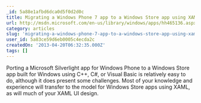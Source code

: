 ```yaml
---
_id: 5a88e1afbd6dca0d5f0d2d0c
title: Migrating a Windows Phone 7 app to a Windows Store app using XAML
url: http://msdn.microsoft.com/en-us/library/windows/apps/hh465136.aspx#mapping
category: articles
slug: 'migrating-a-windows-phone-7-app-to-a-windows-store-app-using-xaml'
user_id: 5a83ce59d6eb0005c4ecda2c
createdOn: '2013-04-20T06:32:35.000Z'
tags: []
---
```


Porting a Microsoft Silverlight app for Windows Phone to a Windows Store app built for Windows using C++, C#, or Visual Basic is relatively easy to do, although it does present some challenges. Most of your knowledge and experience will transfer to the model for Windows Store apps using XAML, as will much of your XAML UI design.
